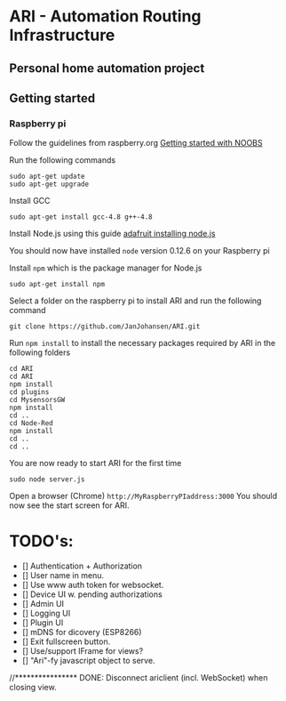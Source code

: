 ﻿# ARI - Automation Routing Infrastructure

## Personal home automation project

## Getting started

### Raspberry pi
Follow the guidelines from raspberry.org [Getting started with NOOBS](https://www.raspberrypi.org/help/noobs-setup/)

Run the following commands
```
sudo apt-get update
sudo apt-get upgrade
```

Install GCC
```
sudo apt-get install gcc-4.8 g++-4.8
```

Install Node.js using this guide [adafruit installing node.js](https://learn.adafruit.com/node-embedded-development/installing-node-dot-js)

You should now have installed `node` version 0.12.6 on your Raspberry pi

Install `npm` which is the package manager for Node.js
```
sudo apt-get install npm
```

Select a folder on the raspberry pi to install ARI and run the following command
```
git clone https://github.com/JanJohansen/ARI.git
```

Run `npm install` to install the necessary packages required by ARI in the following folders
```
cd ARI
cd ARI
npm install
cd plugins
cd MysensorsGW
npm install
cd ..
cd Node-Red
npm install
cd ..
cd ..
```

You are now ready to start ARI for the first time
```
sudo node server.js
```

Open a browser (Chrome) `http://MyRaspberryPIaddress:3000`
You should now see the start screen for ARI.

# TODO's:
- [] Authentication + Authorization
- [] 	User name in menu.
- []	Use www auth token for websocket.
- [] Device UI w. pending authorizations
- [] Admin UI
- [] Logging UI
- [] Plugin UI
- [] mDNS for dicovery (ESP8266)
- [] Exit fullscreen button.
- [] Use/support IFrame for views?
- [] "Ari"-fy javascript object to serve.

//****************
DONE: Disconnect ariclient (incl. WebSocket) when closing view.

